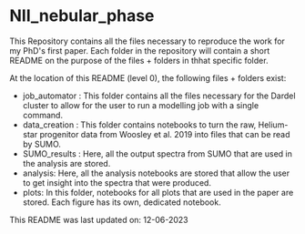 # NII_nebular_phase
This Repository contains all the files necessary to reproduce the work for my PhD's first paper.
Each folder in the repository will contain a short README on the purpose of the files + folders in thhat specific folder.

At the location of this README (level 0), the following files + folders exist:

- job_automator : This folder contains all the files necessary for the Dardel cluster to allow for the user to run a modelling job with a single command.
- data_creation : This folder contains notebooks to turn the raw, Helium-star progenitor data from Woosley et al. 2019 into files that can be read by SUMO.
- SUMO_results : Here, all the output spectra from SUMO that are used in the analysis are stored.
- analysis: Here, all the analysis notebooks are stored that allow the user to get insight into the spectra that were produced.
- plots: In this folder, notebooks for all plots that are used in the paper are stored. Each figure has its own, dedicated notebook.

This README was last updated on: 12-06-2023
